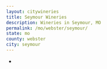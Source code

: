 ```yaml
---
layout: citywineries
title: Seymour Wineries
description: Wineries in Seymour, MO
permalink: /mo/webster/seymour/
state: mo
county: webster
city: seymour
---
```

-
